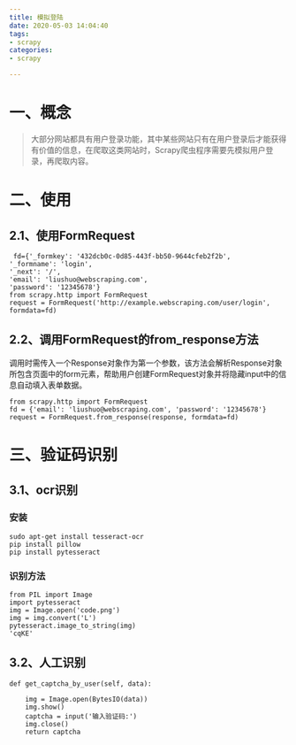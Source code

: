 ```yaml
---
title: 模拟登陆
date: 2020-05-03 14:04:40
tags:
- scrapy
categories:
- scrapy

---
```



# 一、概念 #




> 大部分网站都具有用户登录功能，其中某些网站只有在用户登录后才能获得有价值的信息，在爬取这类网站时，Scrapy爬虫程序需要先模拟用户登录，再爬取内容。
# 二、使用 #
## 2.1、使用FormRequest ##
     fd={'_formkey': '432dcb0c-0d85-443f-bb50-9644cfeb2f2b',
    '_formname': 'login',
    '_next': '/',
    'email': 'liushuo@webscraping.com',
    'password': '12345678'}
    from scrapy.http import FormRequest
    request = FormRequest('http://example.webscraping.com/user/login', formdata=fd)

## 2.2、调用FormRequest的from_response方法 ##
 
调用时需传入一个Response对象作为第一个参数，该方法会解析Response对象所包含页面中的form元素，帮助用户创建FormRequest对象并将隐藏input中的信息自动填入表单数据。

    from scrapy.http import FormRequest
    fd = {'email': 'liushuo@webscraping.com', 'password': '12345678'}
    request = FormRequest.from_response(response, formdata=fd)


# 三、验证码识别 #

## 3.1、ocr识别 ##


### 安装 ###
    sudo apt-get install tesseract-ocr
    pip install pillow
    pip install pytesseract

### 识别方法 ###
    from PIL import Image
    import pytesseract
    img = Image.open('code.png')
    img = img.convert('L')
    pytesseract.image_to_string(img)
    'cqKE'
## 3.2、人工识别 ##
    def get_captcha_by_user(self, data):

        img = Image.open(BytesIO(data))
        img.show()
        captcha = input('输入验证码:')
        img.close()
        return captcha